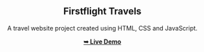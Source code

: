 <h2 align="center">Firstflight Travels</h2>
<div align="center">
<p>A travel website project created using HTML, CSS and JavaScript.</p>
<a href="https://katravathjaya27.github.io/travel-Website/" target="_blank"><strong>➥ Live Demo</strong></a>
</div> <br/><br/>
